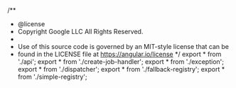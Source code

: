 /**
 * @license
 * Copyright Google LLC All Rights Reserved.
 *
 * Use of this source code is governed by an MIT-style license that can be
 * found in the LICENSE file at https://angular.io/license
 */
export * from './api';
export * from './create-job-handler';
export * from './exception';
export * from './dispatcher';
export * from './fallback-registry';
export * from './simple-registry';
